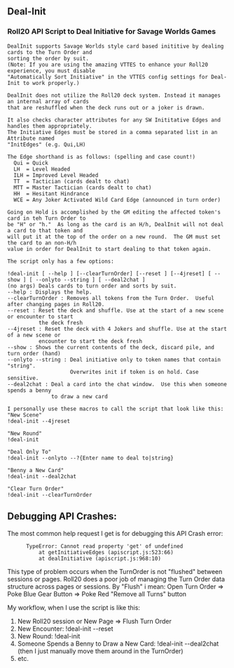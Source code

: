 
## Deal-Init
### Roll20 API Script to Deal Initiative for Savage Worlds Games

```
DealInit supports Savage Worlds style card based inititive by dealing cards to the Turn Order and 
sorting the order by suit.  
(Note: If you are using the amazing VTTES to enhance your Roll20 experience, you must disable 
"Automatically Sort Initiative" in the VTTES config settings for Deal-Init to work properly.)

DealInit does not utilize the Roll20 deck system. Instead it manages an internal array of cards 
that are reshuffled when the deck runs out or a joker is drawn.

It also checks character attributes for any SW Inititative Edges and handles them appropriately.  
The Initiative Edges must be stored in a comma separated list in an Attribute named 
"InitEdges" (e.g. Qui,LH)

The Edge shorthand is as follows: (spelling and case count!)
  Qui = Quick
  LH  = Level Headed
  ILH = Improved Level Headed
  TT  = Tactician (cards dealt to chat)
  MTT = Master Tactician (cards dealt to chat)
  HH  = Hesitant Hindrance 
  WCE = Any Joker Activated Wild Card Edge (announced in turn order)

Going on Hold is accomplished by the GM editing the affected token's card in teh Turn Order to 
be "H" or "h."  As long as the card is an H/h, DealInit will not deal a card to that token and 
will put it at the top of the order on a new round.  The GM must set the card to an non-H/h 
value in order for DealInit to start dealing to that token again.

The script only has a few options:

!deal-init [ --help ] [--clearTurnOrder] [--reset ] [--4jreset] [ --show ] [ --onlyto --string ] [ --deal2chat ]
(no args) Deals cards to turn order and sorts by suit.
--help : Displays the help.
--clearTurnOrder : Removes all tokens from the Turn Order.  Useful after changing pages in Roll20.
--reset : Reset the deck and shuffle. Use at the start of a new scene or encounter to start 
          the deck fresh
--4jreset : Reset the deck with 4 Jokers and shuffle. Use at the start of a new scene or 
          encounter to start the deck fresh
--show : Shows the current contents of the deck, discard pile, and turn order (hand)
--onlyto --string : Deal initiative only to token names that contain "string".  
                    Overwrites init if token is on hold. Case sensitive.
--deal2chat : Deal a card into the chat window.  Use this when someone spends a benny 
              to draw a new card

I personally use these macros to call the script that look like this:
"New Scene"
!deal-init --4jreset

"New Round"
!deal-init

"Deal Only To"
!deal-init --onlyto --?{Enter name to deal to|string}

"Benny a New Card"
!deal-init --deal2chat

"Clear Turn Order"
!deal-init --clearTurnOrder

```

## Debugging API Crashes:

The most common help request I get is for debugging this API Crash error:
```
      TypeError: Cannot read property 'get' of undefined
          at getInitiativeEdges (apiscript.js:523:66)
          at dealInitiative (apiscript.js:968:10)
```
This type of problem occurs when the TurnOrder is not "flushed" between sessions or pages. Roll20 does a poor job of managing the Turn Order data structure across pages or sessions.  By "Flush" i mean:  Open Turn Order => Poke Blue Gear Button => Poke Red "Remove all Turns" button

My workflow, when I use the script is like this:

1. New Roll20 session or New Page => Flush Turn Order
1. New Encounter: !deal-init --reset
1. New Round: !deal-init
1. Someone Spends a Benny to Draw a New Card: !deal-init --deal2chat  (then I just manually move them around in the TurnOrder)
1. etc.


